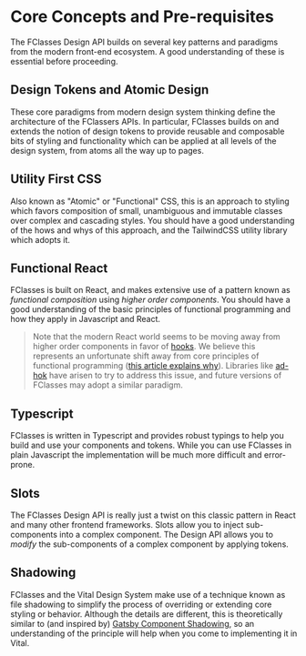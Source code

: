 # Core Concepts and Pre-requisites

The FClasses Design API builds on several key patterns and paradigms from the modern front-end
ecosystem.  A good understanding of these is essential before proceeding.

## Design Tokens and Atomic Design

These core paradigms from  modern design system thinking define the architecture of the
FClassers APIs.  In particular, FClasses builds on and extends the notion
of design tokens to provide reusable and composable bits of styling and
functionality which can be applied at all levels of the design system, from atoms
all the way up to pages.

## Utility First CSS

Also known as "Atomic" or "Functional" CSS, this is an approach to styling which favors
composition of small, unambiguous and immutable classes over complex and cascading styles.
You should have a good understanding of the hows and whys of this approach, and the
TailwindCSS utility library which adopts it.

## Functional React

FClasses is built on React, and makes extensive use of a pattern
known as *functional composition* using *higher order components*.  You should have a good
understanding of the basic principles of functional programming and how they apply in Javascript
and React.

> Note that the modern React world seems to be moving away from higher order components
> in favor of [hooks](https://legacy.reactjs.org/docs/hooks-intro.html).  We believe
> this represents an unfortunate shift away from core principles of functional programming
> ([this article explains why](https://www.robinwieruch.de/react-higher-order-components/)).
> Libraries like [ad-hok](https://github.com/helixbass/ad-hok) have arisen to try to
> address this issue, and future versions of FClasses may adopt a similar paradigm.

## Typescript

FClasses is written in Typescript and provides robust typings to help you
build and use your components and tokens.  While you can use FClasses in plain Javascript
the implementation will be much more difficult and error-prone.

## Slots

The FClasses Design API is really just a twist on this classic pattern in React and
many other frontend frameworks. Slots allow you to inject sub-components into a complex
component.  The Design API allows you to *modify* the sub-components of a complex
component by applying tokens.

## Shadowing

FClasses and the Vital Design System make use of a technique known as file shadowing
to simplify the process of overriding or extending core styling or behavior. Although
the details are different, this is theoretically similar to (and inspired by)
[Gatsby Component Shadowing](https://www.gatsbyjs.com/blog/2019-04-29-component-shadowing/),
so an understanding of the principle will help when you come to implementing it
in Vital.






